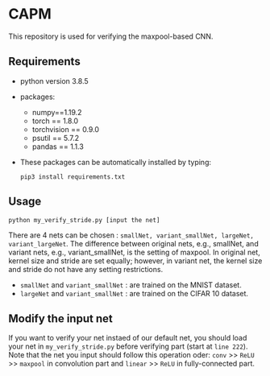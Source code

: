 # CAPM
This repository is used for verifying the maxpool-based CNN.

## Requirements

* python version 3.8.5
* packages:
  * numpy==1.19.2
  * torch == 1.8.0
  * torchvision == 0.9.0
  * psutil == 5.7.2
  * pandas == 1.1.3
  
* These packages can be automatically installed by typing: 
  ```
  pip3 install requirements.txt
  ```

## Usage
  ```
  python my_verify_stride.py [input the net]
  ```
  There are 4 nets can be chosen : ```smallNet, variant_smallNet, largeNet, variant_largeNet```. The difference between original nets, e.g., smallNet, and variant nets, e.g., variant_smallNet, is the setting of maxpool. In original net, kernel size and stride are set equally; however, in variant net, the kernel size and stride do not have any setting restrictions.
  
  * ```smallNet```  and  ```variant_smallNet``` : are trained on the MNIST dataset.
  * ```largeNet```  and  ```variant_smallNet``` : are trained on the CIFAR 10 dataset.

## Modify the input net

If you want to verify your net instaed of our default net, you should load your net in ```my_verify_stride.py``` before verifying part (start at ```line 222```). Note that the net you input should follow this operation oder: ```conv``` >> ```ReLU``` >> ```maxpool``` in convolution part and ```linear``` >> ```ReLU``` in fully-connected part.
